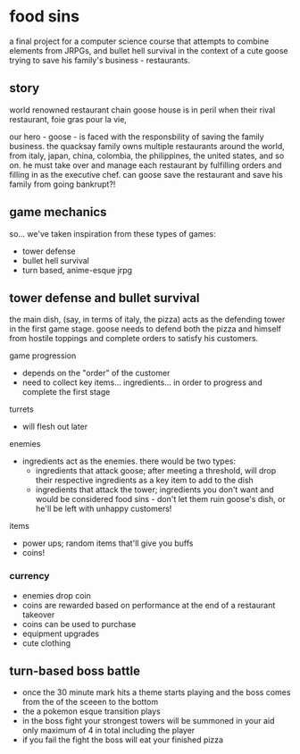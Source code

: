 # food sins

 a final project for a computer science course that attempts to combine elements from JRPGs, and bullet hell survival in the context of a cute goose trying to save his family's business - restaurants. 

## story
world renowned restaurant chain goose house is in peril when their rival restaurant, foie gras pour la vie,

our hero - goose - is faced with the responsbility of saving the family business. the quacksay family owns multiple restaurants around the world, from italy, japan, china, colombia, the philippines, the united states, and so on. he must take over and manage each restaurant by fulfilling orders and filling in as the executive chef. can goose save the restaurant and save his family from going bankrupt?!

## game mechanics
so... we've taken inspiration from these types of games:
- tower defense
- bullet hell survival
- turn based, anime-esque jrpg

## tower defense and bullet survival
the main dish, (say, in terms of italy, the pizza) acts as the defending tower in the first game stage. goose needs to defend both the pizza and himself from hostile toppings and complete orders to satisfy his customers.

game progression
- depends on the "order" of the customer
- need to collect key items... ingredients... in order to progress and complete the first stage

turrets
- will flesh out later

enemies
- ingredients act as the enemies. there would be two types:
  - ingredients that attack goose; after meeting a threshold, will drop their respective ingredients as a key item to add to the dish
  - ingredients that attack the tower; ingredients you don't want and would be considered food sins - don't let them ruin goose's dish, or he'll be left with unhappy customers!

items
- power ups; random items that'll give you buffs
- coins!

### currency
- enemies drop coin
- coins are rewarded based on performance at the end of a restaurant takeover
- coins can be used to purchase
- equipment upgrades
- cute clothing
  
## turn-based boss battle
 - once the 30 minute mark hits a theme starts playing and the boss comes from the of the sceeen to the bottom
 - the  a pokemon esque transition plays
 - in the boss fight your strongest towers will be summoned in your aid only maximum of 4 in total including the player
 - if you fail the fight the boss will eat your finished pizza 
